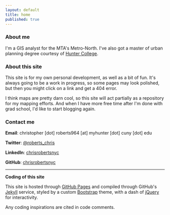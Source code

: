 ```yaml
---
layout: default
title: home
published: true
---
```


### About me
I'm a GIS analyst for the MTA's Metro-North. I've also got a master of urban planning degree courtesy of [Hunter College](http://hunteruap.org/).

### About this site
This site is for my own personal development, as well as a bit of fun. It's always going to be a work in progress, so some pages may look polished, but then you might click on a link and get a 404 error.

I think maps are pretty darn cool, so this site will act partially as a repository for my mapping efforts. And when I have more free time after I'm done with grad school, I'd like to start blogging again.

### Contact me
**Email**: christopher [dot] roberts964 [at] myhunter [dot] cuny [dot] edu

**Twitter**: [@roberts_chris](http://www.twitter.com/roberts_chris)

**LinkedIn**: [chrisrobertsnyc](https://www.linkedin.com/in/chrisrobertsnyc)

**GitHub**: [chrisrobertsnyc](http://www.github.com/chrisrobertsnyc)

---

**Coding of this site**

This site is hosted through [GitHub Pages](https://pages.github.com) and compiled through GitHub's [Jekyll](http://jekyllrb.com/) service, styled by a custom [Bootstrap](http://www.getbootstrap.com/) theme, with a dash of [jQuery](https://jquery.com/) for interactivity.

Any coding inspirations are cited in code comments.
